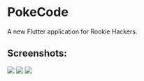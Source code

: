 # PokeCode

A new Flutter application for Rookie Hackers.

## Screenshots:
![](https://user-images.githubusercontent.com/34762451/83353036-57eaf480-a36d-11ea-9af7-12612887d0ec.png)
![](https://user-images.githubusercontent.com/34762451/83353017-3ee24380-a36d-11ea-921c-494b9465647f.png) 
![](https://user-images.githubusercontent.com/34762451/83353032-54576d80-a36d-11ea-9634-bc2eb691663c.png) 
